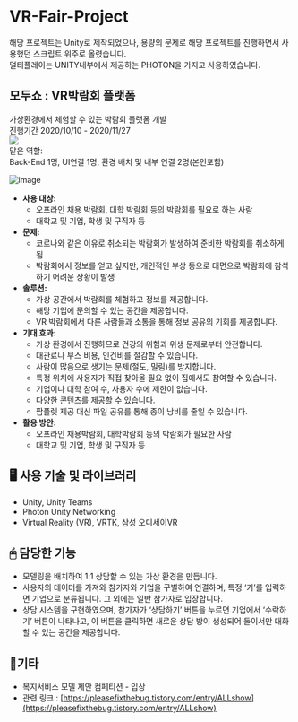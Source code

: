 # VR-Fair-Project

해당 프로젝트는 Unity로 제작되었으나, 용량의 문제로 해당 프로젝트를 진행하면서 사용했던 스크립트 위주로 올렸습니다.
<br>멀티플레이는 UNITY내부에서 제공하는 PHOTON을 가지고 사용하였습니다.

## 모두쇼 : VR박람회 플랫폼
가상환경에서 체험할 수 있는 박람회 플랫폼 개발
<br>진행기간 2020/10/10 - 2020/11/27
<br><img src="https://img.shields.io/badge/Unity-FFFFFF?style=for-the-badge&logo=Unity&logoColor=black">
<br> 맡은 역할:
<br>Back-End 1명, UI연결 1명,
환경 배치 및 내부 연결 2명(본인포함)

![image](https://user-images.githubusercontent.com/76572665/223203971-b507585e-e864-4714-9782-1c87f8dc7e6d.png)

- **사용 대상:**
    - 오프라인 채용 박람회, 대학 박람회 등의 박람회를 필요로 하는 사람
    - 대학교 및 기업, 학생 및 구직자 등
- **문제:**
    - 코로나와 같은 이유로 취소되는 박람회가 발생하여 준비한 박람회를 취소하게 됨
    - 박람회에서 정보를 얻고 싶지만, 개인적인 부상 등으로 대면으로 박람회에 참석하기 어려운 상황이 발생
- **솔루션:**
    - 가상 공간에서 박람회를 체험하고 정보를 제공합니다.
    - 해당 기업에 문의할 수 있는 공간을 제공합니다.
    - VR 박람회에서 다른 사람들과 소통을 통해 정보 공유의 기회를 제공합니다.
- **기대 효과:**
    - 가상 환경에서 진행하므로 건강의 위험과 위생 문제로부터 안전합니다.
    - 대관료나 부스 비용, 인건비를 절감할 수 있습니다.
    - 사람이 많음으로 생기는 문제(절도, 밀림)를 방지합니다.
    - 특정 위치에 사용자가 직접 찾아올 필요 없이 집에서도 참여할 수 있습니다.
    - 기업이나 대학 참여 수, 사용자 수에 제한이 없습니다.
    - 다양한 콘텐츠를 제공할 수 있습니다.
    - 팜플렛 제공 대신 파일 공유를 통해 종이 낭비를 줄일 수 있습니다.
- **활용 방안:**
    - 오프라인 채용박람회, 대학박람회 등의 박람회가 필요한 사람
    - 대학교 및 기업, 학생 및 구직자 등

## 🖥 사용 기술 및 라이브러리

- Unity, Unity Teams
- Photon Unity Networking
- Virtual Reality (VR), VRTK, 삼성 오디세이VR

## 🖱 담당한 기능

- 모델링을 배치하여 1:1 상담할 수 있는 가상 환경을 만듭니다.
- 사용자의 데이터를 가져와 참가자와 기업을 구별하여 연결하며, 특정 ‘키’를 입력하면 기업으로 분류됩니다. 그 외에는 일반 참가자로 입장합니다.
- 상담 시스템을 구현하였으며, 참가자가 ‘상담하기’ 버튼을 누르면 기업에서 ‘수락하기’ 버튼이 나타나고, 이 버튼을 클릭하면 새로운 상담 방이 생성되어 둘이서만 대화할 수 있는 공간을 제공합니다.

## 🎈기타

- 복지서비스 모델 제안 컴페티션 - 입상
- 관련 링크 : [https://pleasefixthebug.tistory.com/entry/ALLshow](https://pleasefixthebug.tistory.com/entry/ALLshow)
